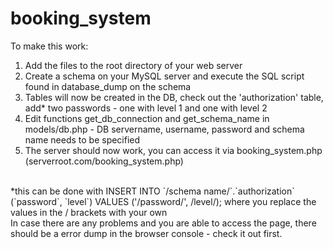 # booking_system
To make this work: <br>
1) Add the files to the root directory of your web server<br>
2) Create a schema on your MySQL server and execute the SQL script found in database_dump on the schema<br>
3) Tables will now be created in the DB, check out the 'authorization' table, add* two passwords - one with level 1 and one with level 2 
4) Edit functions get_db_connection and get_schema_name in models/db.php - DB servername, username, password and schema name needs to be specified<br>
5) The server should now work, you can access it via booking_system.php (serverroot.com/booking_system.php)<br>
<br>
*this can be done with INSERT INTO `/schema name/`.`authorization` (`password`, `level`) VALUES ('/password/', /level/); where you replace the values in the / brackets with your own <br>
In case there are any problems and you are able to access the page, there should be a error dump in the browser console - check it out first.



